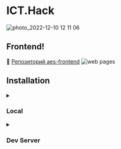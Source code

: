 # ICT.Hack

![photo_2022-12-10 12 11 06](https://user-images.githubusercontent.com/90460154/206842648-d02dc01c-1713-47cd-b80f-c04389dc095e.jpeg)

## Frontend!
 :link: [Репозиторий aes-frontend](https://github.com/Nikita-quartZ/aes-frontend)
 ![web pages](https://user-images.githubusercontent.com/90460154/206898882-1fb95393-e747-4d89-b381-70a1268e2347.png)

##  Installation
<details>
<summary>

### Local

</summary>

#### Requirements
- [ ] Python >= 3.11

#### Django app
1. Create venv
```bash
python3.11 -m venv .venv
```

2. Activate venv
```bash
source .venv/bin/activate
```

3. Install requirements
```bash
pip install -r django_core/requirements/local.txt
```

4. Copy .env
```bash
cp django_core/django_core/local.example.env django_core/django_core/.env
```

5. Collect staticfiles
```bash
python django_core/manage.py collectstatic --noinput
```
#### Docker and Docker compose
Refer to:

https://docs.docker.com/engine/install/

#### Deploy

Use the script to start PSQL in Docker Compose, apply migrations and run development server:
```bash
make local
```
Your venv should be activated

#### Swagger Docs
Go to http://127.0.0.1:8000/api/swagger after running server

#### Development

During development, use Black formatter, Pylint and Flake8.

</details>

<details>
<summary>

### Dev Server

</summary>

1. Copy .env:
```bash
cp django_core/django_core/dev.example.env django_core/django_core/.env
```
2. Use shortcut script:
```bash
make dev
```

</details>
